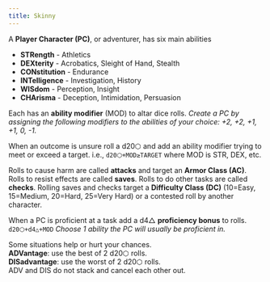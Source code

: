 ```yaml
---
title: Skinny
---
```

A **Player Character (PC)**, or adventurer, has six main abilities

 - **STRength** - Athletics
 - **DEXterity** - Acrobatics, Sleight of Hand, Stealth
 - **CONstitution** - Endurance
 - **INTelligence** - Investigation, History
 - **WISdom** - Perception, Insight
 - **CHArisma** - Deception, Intimidation, Persuasion

Each has an **ability modifier** (MOD) to altar dice rolls. _Create a PC by assigning the following modifiers to the abilities of your choice: +2, +2, +1, +1, 0, -1._

When an outcome is unsure roll a d20⬡ and add an ability modifier trying to meet or exceed a target. i.e., `d20⬡+MOD≥TARGET` where MOD is STR, DEX, etc.

Rolls to cause harm are called **attacks** and target an **Armor Class (AC)**. Rolls to resist effects are called **saves**.  Rolls to do other tasks are called **checks**. Rolling saves and checks target a **Difficulty Class (DC)** (10=Easy, 15=Medium, 20=Hard, 25=Very Hard) or a contested roll by another character.

When a PC is proficient at a task add a d4△ **proficiency bonus** to rolls. `d20⬡+d4△+MOD` _Choose 1 ability the PC will usually be proficient in._

Some situations help or hurt your chances.  
**ADVantage**: use the best of 2 d20⬡ rolls.  
**DISadvantage**: use the worst of 2 d20⬡ rolls.  
ADV and DIS do not stack and cancel each other out. 